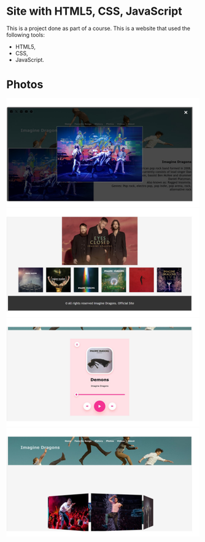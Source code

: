 # Site with HTML5, CSS, JavaScript

This is a project done as part of a course. This is a website that used the following tools: 
- HTML5,
- CSS,
- JavaScript.

# Photos

<img src="https://github.com/VenetiaSchina/WebSite/blob/main/readme/Διαφάνεια1.JPG?raw=true">
<img src="https://github.com/VenetiaSchina/WebSite/blob/main/readme/Διαφάνεια2.JPG?raw=true">
<img src="https://github.com/VenetiaSchina/WebSite/blob/main/readme/Διαφάνεια3.JPG?raw=true">
<img src="https://github.com/VenetiaSchina/WebSite/blob/main/readme/Διαφάνεια4.JPG?raw=true">

